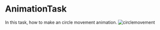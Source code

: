 # AnimationTask
In this task, how to make an circle movement animation. 
![circlemovement](https://github.com/Tarunj211/AnimationTask/assets/132439784/1d103f9f-298b-4290-b043-bc3bfd0d13a2)
